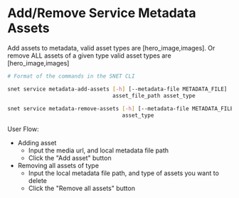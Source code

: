 # Add/Remove Service Metadata Assets

Add assets to metadata, valid asset types are \[hero\_image,images]. Or remove ALL assets of a given type valid asset types are \[hero\_image,images]

<ImageViewer src="/assets/images/products/AIMarketplace/TUI/ManageServiceAssetsPage.webp" alt="Add/Remove Service Metadata Assets Page"/>

```bash
# Format of the commands in the SNET CLI

snet service metadata-add-assets [-h] [--metadata-file METADATA_FILE]
                                 asset_file_path asset_type
                                 
snet service metadata-remove-assets [-h] [--metadata-file METADATA_FILE]
                                    asset_type
```

User Flow:

* Adding asset
  * Input the media url, and local metadata file path
  * Click the "Add asset" button
* Removing all assets of type
  * Input the local metadata file path, and type of assets you want to delete
  * Click the "Remove all assets" button
